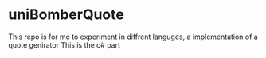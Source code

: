 # uniBomberQuote
This repo is for me to experiment in diffrent languges, a implementation of a quote genirator
This is the c# part
